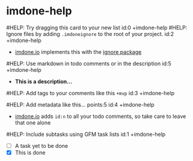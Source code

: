 imdone-help
====
#HELP: Try dragging this card to your new list id:0 +imdone-help
#HELP: Ignore files by adding `.imdoneignore` to the root of your project. id:2 +imdone-help
- [imdone.io](https://imdone.io) implements this with the [ignore package](https://www.npmjs.com/package/ignore)

#HELP: Use markdown in todo comments or in the description id:5 +imdone-help
- **This is a description...**

#HELP: Add tags to your comments like this `+mvp` id:3 +imdone-help

#HELP: Add metadata like this... points:5 id:4 +imdone-help
- [imdone.io](https://imdone.io) adds `id:n` to all your todo comments, so take care to leave that one alone

#HELP: Include subtasks using GFM task lists id:1 +imdone-help
- [ ] A task yet to be done
- [x] This is done
